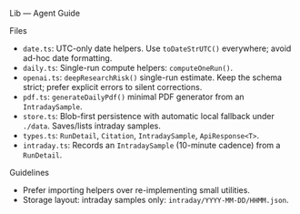 Lib — Agent Guide

Files
- `date.ts`: UTC-only date helpers. Use `toDateStrUTC()` everywhere; avoid ad-hoc date formatting.
- `daily.ts`: Single-run compute helpers: `computeOneRun()`.
- `openai.ts`: `deepResearchRisk()` single-run estimate. Keep the schema strict; prefer explicit errors to silent corrections.
- `pdf.ts`: `generateDailyPdf()` minimal PDF generator from an `IntradaySample`.
- `store.ts`: Blob-first persistence with automatic local fallback under `./data`. Saves/lists intraday samples.
- `types.ts`: `RunDetail`, `Citation`, `IntradaySample`, `ApiResponse<T>`.
- `intraday.ts`: Records an `IntradaySample` (10-minute cadence) from a `RunDetail`.

Guidelines
- Prefer importing helpers over re-implementing small utilities.
- Storage layout: intraday samples only: `intraday/YYYY-MM-DD/HHMM.json`.
